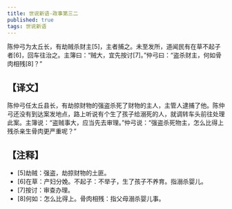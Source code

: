 ```yaml
---
title: 世说新语-政事第三二
published: true
tags: 世说新语
---
```


陈仲弓为太丘长，有劫贼杀财主[5]，主者捕之。未至发所，道闻民有在草不起子者[6]，回车往治之。主簿曰：“贼大，宜先按讨[7]。”仲弓曰：“盗杀财主，何如骨肉相残[8]？”

## 【译文】

陈仲弓任太丘县长，有劫掠财物的强盗杀死了财物的主人，主管人逮捕了他。陈仲弓还没有到达案发地点，路上听说有个生了孩子给溺死的人，就调转车头前往处理此案。主簿说：“盗贼事大，应当先去审理。”仲弓说：“强盗杀死物主，怎么比得上残杀亲生骨肉更严重呢？”

## 【注释】

- [5]劫贼：强盗，劫掠财物的土匪。
- [6]在草：产妇分娩。不起子：不举子，生了孩子不养育。指溺杀婴儿。
- [7]按讨：审查办理。
- [8]何如：怎么比得上。骨肉相残：指父母溺杀婴儿事。
